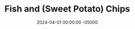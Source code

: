 ---
layout: post
title:  "Fish and (Sweet Potato) Chips"
date:   2024-04-01 00:00:00 -05000
categories: 
- Recipes
- Archive
permalink: /recipes/fish-and-chips
image: /assets/Food/Fish/Fish Chips/fish-chips-cover.jpg
ing: fishchips-ing
facts: fishchips-facts
section1: Fish
start2: Tilapia
section2: Chips
start3: 
section3: 
start4: 
section4: 
start5: 
section5: 
Prep: 14
Rest: 
Cook: 6
Source1: https://www.usa.philips.com/c-e/ho/philips-chef/recipe-overview-page/starter-snacks/fish-and-sweet-potato-chips.html
Source2: 
whisk: https://s.samsungfood.com/d5USs
tags: 
- tilapia filet
- protein
- seafood
- sea food
- gluten free
- oat flour
- sweet potato
- fries
Description: Fish and Chips is a classic British meal that consists of breaded and deep fried fish, served with a side of French fries, or chips as they would be called across the pond. To make it a more nutritious meal, I've breaded my fish in gluten free oat flour, and cooked both the fish and the potatoes in my air fryer. For even more nutrients (and taste imo), I've used sweet potato here too.
Instructions: 
- Starting with the "chips". Wash (but don't peel) your sweet potato, and cut into a French fry shape. Add to a medium microwave safe bowl, cover with a plate, and microwave on high for 3 minutes<br><br>

- Toss the fries with the oil, garlic, onion, paprika, salt, and pepper<br><br>

- Preheat your air fryer to 400F, and lightly spray the basket with oil. Add in the fries, and air fry for about 6 minutes<br><br>

- Moving on to the fish. Lightly coat the fish in olive oil<br><br>

- In a small bowl, mix together the breading ingredients of oat flour and spices (lemon pepper, thyme, and chili powder)<br><br>

- Coat the fish in your breading. Lightly spray the basket with oil, and add to the air fryer. Lightly spray the top, and air fry for about 6 minutes at 400F<br><br>

- The fish and chips should take the same time to cook, so you can do them together next to each other. That's why this recipe is only 1 serving, as the air fryer can only fit one portion at a time. If you want to scale this up, I would recommend tripling it (3 servings), and doing the fries first. Transfer the fries to a wire rack to stay crisp, and then cook your 3 fish filets<br><br>
- <center><img src="/assets/Food/Fish/Fish Chips/fish-chips-7.jpg" alt="" class="instruction-image"></center><br>
---